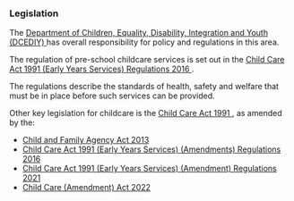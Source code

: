 ###  **Legislation**

The [ Department of Children, Equality, Disability, Integration and Youth
(DCEDIY) ](https://www.gov.ie/en/policy/e9b63e-children-and-youth/) has
overall responsibility for policy and regulations in this area.

The regulation of pre-school childcare services is set out in the [ Child Care
Act 1991 (Early Years Services) Regulations 2016
](https://www.irishstatutebook.ie/eli/2016/si/221/made/en/print) .

The regulations describe the standards of health, safety and welfare that must
be in place before such services can be provided.

Other key legislation for childcare is the [ Child Care Act 1991
](http://www.irishstatutebook.ie/1991/en/act/pub/0017/index.html) , as amended
by the:

  * [ Child and Family Agency Act 2013 ](http://www.irishstatutebook.ie/eli/2013/act/40/enacted/en/html)
  * [ Child Care Act 1991 (Early Years Services) (Amendments) Regulations 2016 ](https://www.irishstatutebook.ie/eli/2016/si/632/made/en/print)
  * [ Child Care Act 1991 (Early Years Services) (Amendment) Regulations 2021 ](https://www.irishstatutebook.ie/eli/2021/si/401/made/en/print)
  * [ Child Care (Amendment) Act 2022 ](https://www.irishstatutebook.ie/eli/2022/act/21/enacted/en/print#sec1)
